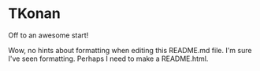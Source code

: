 # TKonan
Off to an awesome start!

Wow, no hints about formatting when editing this README.md file. I'm sure I've seen formatting. Perhaps I need to make a README.html.
